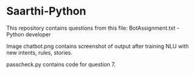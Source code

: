 # Saarthi-Python
This repository contains questions from this file: BotAssignment.txt - Python developer


Image chatbot.png contains screenshot of output after training NLU with new intents, rules, stories.

passcheck.py contains code for question 7.

